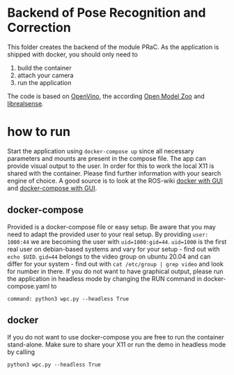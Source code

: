 # Backend of Pose Recognition and Correction #

This folder creates the backend of the module PRaC.
As the application is shipped with docker, you should only need to
1. build the container
1. attach your camera
1. run the application

The code is based on [OpenVino](https://github.com/openvinotoolkit/openvino), the according [Open Model Zoo](https://github.com/openvinotoolkit/open_model_zoo) and [librealsense](https://github.com/IntelRealSense/librealsense).

# how to run #
Start the application using `docker-compose up` since all necessary parameters and mounts are present in the compose file.
The app can provide visual output to the user.
In order for this to work the local X11 is shared with the container.
Please find further information with your search engine of choice.
A good source is to look at the ROS-wiki [docker with GUI](https://wiki.ros.org/docker/Tutorials/GUI) and [docker-compose with GUI](https://wiki.ros.org/docker/Tutorials/Compose#Using_GUI.27s_with_compose).

## docker-compose ##
Provided is a docker-compose file or easy setup.
Be aware that you may need to adapt the provided user to your real setup.
By providing `user: 1000:44` we are becoming the user with `uid=1000:gid=44`.
`uid=1000` is the first real user on debian-based systems and vary for your setup - find out with `echo $UID`.
`gid=44` belongs to the video group on ubuntu 20.04 and can differ for your system - find out with `cat /etc/group | grep video` and look for number in there.
If you do not want to have graphical output, please run the application in headless mode by changing the RUN command in docker-compose.yaml to
```
command: python3 wpc.py --headless True
```

## docker ##
If you do not want to use docker-compose you are free to run the container stand-alone.
Make sure to share your X11 or run the demo in headless mode by calling
```
python3 wpc.py --headless True
```
